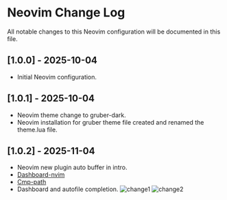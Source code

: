 # Neovim Change Log

All notable changes to this Neovim configuration will be documented in this file.

## [1.0.0] - 2025-10-04
- Initial Neovim configuration.

## [1.0.1] - 2025-10-04
- Neovim theme change to gruber-dark.
- Neovim installation for gruber theme file created and renamed the theme.lua file.

## [1.0.2] - 2025-11-04
- Neovim new plugin auto buffer in intro. 
- [Dashboard-nvim](https://github.com/nvimdev/dashboard-nvim)
- [Cmp-path](https://github.com/hrsh7th/cmp-path)
- Dashboard and autofile completion.
![change1](change1.png)
![change2](change2.png)
